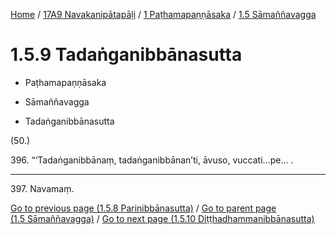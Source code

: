 
[Home](/) / [17A9 Navakanipātapāḷi](../...md) / [1 Paṭhamapaṇṇāsaka](...md) / [1.5 Sāmaññavagga](../17A9/1/1.5.md)

# 1.5.9 Tadaṅganibbānasutta

* Paṭhamapaṇṇāsaka

* Sāmaññavagga

* Tadaṅganibbānasutta

(50.)

396\. “‘Tadaṅganibbānaṃ, tadaṅganibbānan’ti, āvuso, vuccati…pe… .

---

397\. Navamaṃ.



[Go to previous page (1.5.8 Parinibbānasutta)](1.5.8.md) / [Go to parent page (1.5 Sāmaññavagga)](../17A9/1/1.5.md) / [Go to next page (1.5.10 Diṭṭhadhammanibbānasutta)](1.5.10.md)


